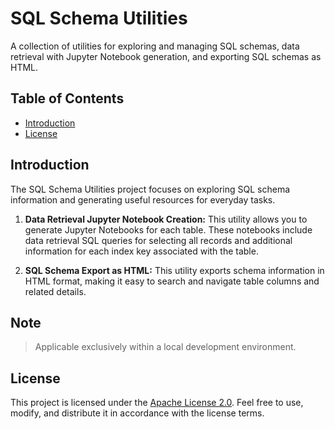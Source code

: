 # SQL Schema Utilities

A collection of utilities for exploring and managing SQL schemas, data retrieval with Jupyter Notebook generation, and exporting SQL schemas as HTML.

## Table of Contents

- [Introduction](#introduction)
- [License](#license)

## Introduction

The SQL Schema Utilities project focuses on exploring SQL schema information and generating useful resources for everyday tasks.

1. **Data Retrieval Jupyter Notebook Creation:** This utility allows you to generate Jupyter Notebooks for each table. These notebooks include data retrieval SQL queries for selecting all records and additional information for each index key associated with the table.

2. **SQL Schema Export as HTML:** This utility exports schema information in HTML format, making it easy to search and navigate table columns and related details.

## Note

>Applicable exclusively within a local development environment.

## License

This project is licensed under the [Apache License 2.0](LICENSE). Feel free to use, modify, and distribute it in accordance with the license terms.
